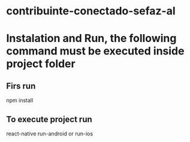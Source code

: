 # contribuinte-conectado-sefaz-al

# Instalation and Run, the following command must be executed inside project folder

## Firs run

npm install

## To execute project run
react-native run-android or run-ios

